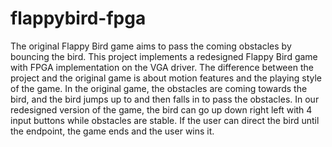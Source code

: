 # flappybird-fpga

The original Flappy Bird game aims to pass the coming obstacles by bouncing the bird. This project implements a redesigned Flappy Bird game with FPGA implementation on the
VGA driver. The difference between the project and the original game is about motion features and the playing style of the game. In the original game, the obstacles are coming
towards the bird, and the bird jumps up to and then falls in to pass the obstacles. In our redesigned version of the game, the bird can go up down right left with 4 input buttons 
while obstacles are stable. If the user can direct the bird until the endpoint, the game ends and the user wins it.

